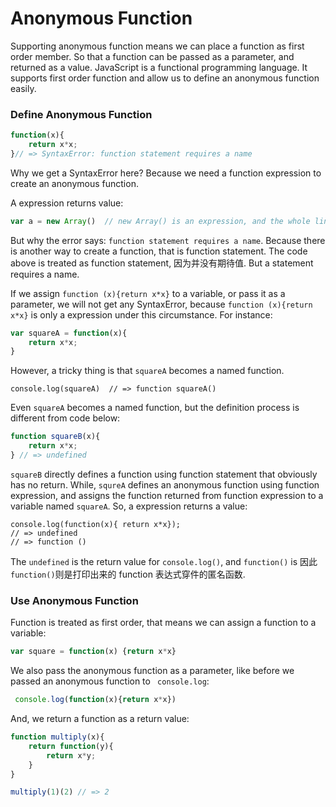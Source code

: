 # Anonymous Function

Supporting anonymous function means we can place a function as first order member. So that a function can be passed as a parameter, and returned as a value. JavaScript is a functional programming language. It supports first order function and allow us to define an anonymous function easily.

### Define Anonymous Function

```js
function(x){
    return x*x;
}// => SyntaxError: function statement requires a name
```

Why we get a SyntaxError here? Because we need a function expression to create an anonymous function.

A expression returns value:

``` js
var a = new Array()  // new Array() is an expression, and the whole line is called a statement.
```

But why the error says: `function statement requires a name`. Because there is another way to create a function, that is function statement. The code above is treated as function statement, 因为并没有期待值. But a statement requires a name.

If we assign `function (x){return x*x}` to a variable, or pass it as a parameter, we will not get any SyntaxError, because `function (x){return x*x}` is only a expression under this circumstance. For instance:

```js
var squareA = function(x){
    return x*x;
}
```

However, a tricky thing is that `squareA` becomes a named function.

```
console.log(squareA)  // => function squareA()
```

Even `squareA` becomes a named function, but the definition process is different from code below:

```js
function squareB(x){
    return x*x;
} // => undefined
```

`squareB`  directly defines a function using function statement that obviously has no return. While, `squreA` defines an anonymous function using function expression, and assigns the function returned from function expression to a variable named `squareA`. So, a expression returns a value:

```
console.log(function(x){ return x*x});
// => undefined
// => function ()
```

The `undefined` is the return value for `console.log()`, and `function()` is 
因此 `function()`则是打印出来的 function 表达式穿件的匿名函数.

### Use Anonymous Function

Function is treated as first order, that means we can assign a function to a variable:

```js
var square = function(x) {return x*x}
```

We also pass the anonymous function as a parameter, like before we passed an anonymous function to ` console.log`:

```js
 console.log(function(x){return x*x})
```

And, we return a function as a return value:

```js
function multiply(x){
    return function(y){
        return x*y;
    }
}

multiply(1)(2) // => 2
```